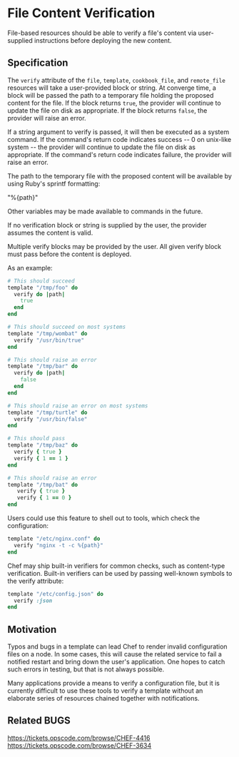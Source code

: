 # File Content Verification

File-based resources should be able to verify a file's content via
user-supplied instructions before deploying the new content.

## Specification

The `verify` attribute of the `file`, `template`, `cookbook_file`, and
`remote_file` resources will take a user-provided block or string. At
converge time, a block will be passed the path to a temporary file
holding the proposed content for the file. If the block returns `true`,
the provider will continue to update the file on disk as
appropriate. If the block returns `false`, the provider will raise an
error.

If a string argument to verify is passed, it will then be executed as
a system command. If the command's return code indicates success -- 0 on
unix-like system -- the provider will continue to update the file on
disk as appropriate. If the command's return code indicates failure,
the provider will raise an error.

The path to the temporary file with the proposed content will be
available by using Ruby's sprintf formatting:

   "%{path}"

Other variables may be made available to commands in the future.

If no verification block or string is supplied by the user, the
provider assumes the content is valid.

Multiple verify blocks may be provided by the user. All given verify
block must pass before the content is deployed.

As an example:

```ruby
# This should succeed
template "/tmp/foo" do
  verify do |path|
    true
  end
end

# This should succeed on most systems
template "/tmp/wombat" do
  verify "/usr/bin/true"
end

# This should raise an error
template "/tmp/bar" do
  verify do |path|
    false
  end
end

# This should raise an error on most systems
template "/tmp/turtle" do
  verify "/usr/bin/false"
end

# This should pass
template "/tmp/baz" do
  verify { true }
  verify { 1 == 1 }
end

# This should raise an error
template "/tmp/bat" do
   verify { true }
   verify { 1 == 0 }
end
```

Users could use this feature to shell out to tools, which check the
configuration:

```ruby
template "/etc/nginx.conf" do
  verify "nginx -t -c %{path}"
end
```

Chef may ship built-in verifiers for common checks, such as
content-type verification. Built-in verifiers can be used by passing
well-known symbols to the verify attribute:

```ruby
template "/etc/config.json" do
  verify :json
end
```

## Motivation

Typos and bugs in a template can lead Chef to render invalid
configuration files on a node. In some cases, this will cause the
related service to fail a notified restart and bring down the user's
application. One hopes to catch such errors in testing, but that is
not always possible.

Many applications provide a means to verify a configuration file, but
it is currently difficult to use these tools to verify a template
without an elaborate series of resources chained together with
notifications.

## Related BUGS

https://tickets.opscode.com/browse/CHEF-4416
https://tickets.opscode.com/browse/CHEF-3634

